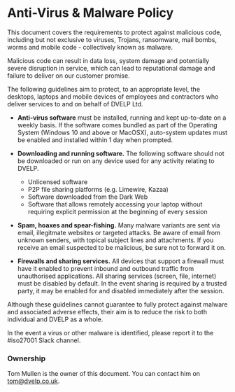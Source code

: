 # Anti-Virus & Malware Policy

This document covers the requirements to protect against malicious code,
including but not exclusive to viruses, Trojans, ransomware, mail bombs, worms
and mobile code - collectively known as malware.

Malicious code can result in data loss, system damage and potentially severe
disruption in service, which can lead to reputational damage and failure to
deliver on our customer promise.

The following guidelines aim to protect, to an appropriate level, the desktops,
laptops and mobile devices of employees and contractors who deliver
services to and on behalf of DVELP Ltd.

* **Anti-virus software** must be installed, running and kept up-to-date on a
  weekly basis. If the software comes bundled as part of the Operating System
  (Windows 10 and above or MacOSX), auto-system updates must be enabled and
  installed within 1 day when prompted.

* **Downloading and running software.** The following software should not be
  downloaded or run on any device used for any activity relating to DVELP.

  * Unlicensed software
  * P2P file sharing platforms (e.g. Limewire, Kazaa)
  * Software downloaded from the Dark Web
  * Software that allows remotely accessing your laptop without requiring
    explicit permission at the beginning of every session

* **Spam, hoaxes and spear-fishing.** Many malware variants are sent via email,
  illegitmate websites or targeted attacks. Be aware of email from unknown
  senders, with topical subject lines and attachments. If you receive an email
  suspected to be malicious, be sure not to forward it on.

* **Firewalls and sharing services.** All devices that support a firewall must
  have it enabled to prevent inbound and outbound traffic from unauthorised
  applications. All sharing services (screen, file, internet) must be disabled
  by default. In the event sharing is required by a trusted party, it may be
  enabled for and disabled immediately after the session.


Although these guidelines cannot guarantee to fully protect against malware and
associated adverse effects, their aim is to reduce the risk to both individual
and DVELP as a whole.

In the event a virus or other malware is identified, please report it to the #iso27001 Slack channel.

### Ownership

Tom Mullen is the owner of this document. You can contact him on
<tom@dvelp.co.uk>.
